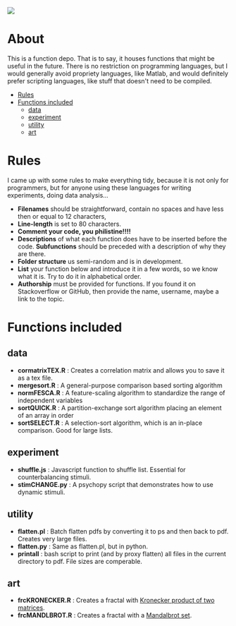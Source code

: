 
![](https://upload.wikimedia.org/wikipedia/commons/6/6d/Kodak_Moment_%282013%29_sample_animation.gif)

# About

This is a function depo. That is to say, it houses functions that might
be useful in the future. There is no restriction on programming languages,
but I would generally avoid propriety languages, like Matlab, and would
definitely prefer scripting languages, like stuff that doesn't need to
be compiled.

- [Rules](#rules)
- [Functions included](#functions-included)
  - [data](#data)
  - [experiment](#experiment)
  - [utility](#utility)
  - [art](#art)

# Rules

I came up with some rules to make everything tidy, because it is not only for
programmers, but for anyone using these languages for writing experiments,
doing data analysis... 

* **Filenames** should be straightforward, contain no spaces and have less then or
equal to 12 characters,
* **Line-length** is set to 80 characters.
* **Comment your code, you philistine!!!!**
* **Descriptions** of what each function does have to be inserted before the code. **Subfunctions** should be preceded with a description of why they are there.
* **Folder structure** us semi-random and is in development.
* **List** your function below and introduce it in a few words, so we know what it is. Try to do it in alphabetical order. 
* **Authorship** must be provided for functions. If you found it on Stackoverflow or GitHub, then provide the name, username, maybe a link to the topic.


# Functions included

## data

* **cormatrixTEX.R** : Creates a correlation matrix and allows you to save it as a tex file.
* **mergesort.R** : A general-purpose comparison based sorting algorithm
* **normFESCA.R** : A feature-scaling algorithm to standardize the range of independent variables
* **sortQUICK.R** : A partition-exchange sort algorithm placing an element of an array in order
* **sortSELECT.R** : A selection-sort algorithm, which is an in-place comparison. Good for large lists.

## experiment

* **shuffle.js** : Javascript function to shuffle list. Essential for counterbalancing stimuli.
* **stimCHANGE.py** : A psychopy script that demonstrates how to use dynamic stimuli.

## utility

* **flatten.pl** : Batch flatten pdfs by converting it to ps and then back to pdf. Creates very large files.
* **flatten.py** : Same as flatten.pl, but in python.
* **printall** : bash script to print (and by proxy flatten) all files in the current directory to pdf. File sizes are comperable.

## art

* **frcKRONECKER.R** : Creates a fractal with [Kronecker product of two matrices](https://en.wikipedia.org/wiki/Kronecker_product).
* **frcMANDLBROT.R** : Creates a fractal with a [Mandalbrot set](https://en.wikipedia.org/wiki/Mandelbrot_set).
